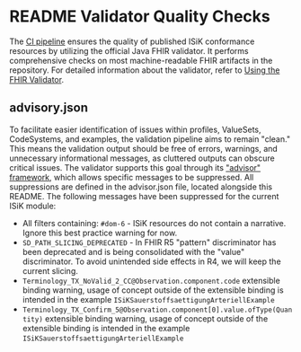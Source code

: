 # README Validator Quality Checks

The [CI pipeline](https://github.com/gematik/spec-ISiK-Terminplanung/blob/main-stufe-4/.github/workflows/main.yml) ensures the quality of published ISiK conformance resources by utilizing the official Java FHIR validator. It performs comprehensive checks on most machine-readable FHIR artifacts in the repository. For detailed information about the validator, refer to [Using the FHIR Validator](https://confluence.hl7.org/display/FHIR/Using+the+FHIR+Validator).

## advisory.json

To facilitate easier identification of issues within profiles, ValueSets, CodeSystems, and examples, the validation pipeline aims to remain "clean." This means the validation output should be free of errors, warnings, and unnecessary informational messages, as cluttered outputs can obscure critical issues. The validator supports this goal through its ["advisor" framework](https://confluence.hl7.org/display/FHIR/Validator+Advisor+Framework), which allows specific messages to be suppressed. All suppressions are defined in the advisor.json file, located alongside this README. The following messages have been suppressed for the current ISiK module:

* All filters containing: `#dom-6` - ISiK resources do not contain a narrative. Ignore this best practice warning for now.
* `SD_PATH_SLICING_DEPRECATED` - In FHIR R5 "pattern" discriminator has been deprecated and is being consolidated with the "value" discriminator. To avoid unintended side effects in R4, we will keep the current slicing.
* `Terminology_TX_NoValid_2_CC@Observation.component.code` extensible binding warning, usage of concept outside of the extensible binding is intended in the example `ISiKSauerstoffsaettigungArteriellExample`
* `Terminology_TX_Confirm_5@Observation.component[0].value.ofType(Quantity)` extensible binding warning, usage of concept outside of the extensible binding is intended in the example `ISiKSauerstoffsaettigungArteriellExample`